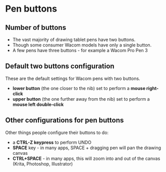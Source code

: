 # Pen buttons

## Number of buttons

* The vast majority of drawing tablet pens have two buttons.&#x20;
* Though some consumer Wacom models have only a single button.&#x20;
* A few pens have three buttons - for example a Wacom Pro Pen 3

## Default two buttons configuration&#x20;

These are the default settings for Wacom pens with two buttons.

* **lower button** (the one closer to the nib) set to perform a **mouse right-click**
* **upper button** (the one further away from the nib) set to perform a **mouse left double-click**

## Other configurations for pen buttons

&#x20;Other things people configure their buttons to do:

* a **CTRL-Z keypress** to perform UNDO
* **SPACE** key - in many apps, SPACE + dragging pen will pan the drawing canvas
* **CTRL+SPACE** - in many apps, this will zoom into and out of the canvas (Krita, Photoshop, Illustrator)&#x20;

